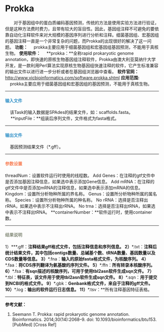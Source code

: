# Prokka
　　对于基因组中的蛋白质编码基因预测，传统的方法是使用实验方法进行验证，但是这种方法费时费力，且带有较大的盲目性。因此，基因组注释不可避免的要依靠自动化注释软件来对大规模的基因序列进行分析和注释。细菌基因组、宏基因组的基因注释一直是一个非常复杂的问题，而Prokka的出现很好的解决了这一问题。
**功能：**
	&nbsp;&nbsp;&nbsp;&nbsp;prokka主要应用于细菌基因组和宏基因组基因预测，不能用于真核生物。
**使用软件：**
&nbsp;&nbsp;&nbsp;&nbsp;**prokka：**全称rapid prokaryotic genome annotation，即快速的原核生物基因组注释软件，Prokka由澳大利亚莫纳什大学开发，是一款利用Perl算法实现原核生物基因组快速注释的软件，它产生标准兼容的输出文件以进行进一步分析或者在基因组浏览器中查看。
**软件官网：**
http://www.vicbioinformatics.com/software.prokka.shtml
**应用范围:**
		&nbsp;&nbsp;&nbsp;&nbsp;prokka主要应用于细菌基因组和宏基因组的基因预测，不能用于真核生物。
***

#### **<i class="fa fa-dot-circle-o" aria-hidden="true" style="color:#3090C7"></i><span style="color:#3090C7"> 输入文件**
&nbsp;&nbsp;&nbsp;&nbsp;该Task的输入数据是SPAdes的结果文件，如：scaffolds.fasta。
　  **inputFile：**组装后序列文件，文件格式为fasta格式。
***
#### **<i class="fa fa-dot-circle-o" aria-hidden="true" style="color:#3090C7"></i><span style="color:#3090C7"> 输出文件**
&nbsp;&nbsp;&nbsp;&nbsp;基因预测结果文件（*.gff）。
***

#### **<i class="fa fa-cog" aria-hidden="true" style="color:#F88158"></i> <span style="color:#F88158">参数设置**
<label id='threadNum'>threadNum：</label>设置软件运行时使用的线程数。
<label id='addgenes'>Add Genes：</label>在注释的gtf文件中是否添加基因注释信息，如果选中表示添加Gene信息。
<label id='addmrna'>Add mRNA：</label>在注释的gtf文件中是否添加mRNA的注释信息，如果选中表示添加mRNA的信息。
<label id='kingdom'>Kingdom：</label>设置所分析物种所属的界名称。
<label id='genus'>Genus：</label>设置所分析物种所属的属名称。
<label id='species'>Species：</label>设置所分析物种所属的种名称。
<label id='norrna'>No rRNA：</label>选择是否注释出rRNA，如果选中表示不注释出rRNA。
<label id='notrna'>No trna：</label>选择是否注释出tRNA，如果选中表示不注释出tRNA。
**containerNumber：**软件运行时，使用container数。


***
#### **<i class="fa fa-file-text" aria-hidden="true" style="color:#848b79"></i><span style="color:#848b79"> 结果说明**
1）**\*.gff：**注释结果gff格式文件，包括注释信息和序列信息。
2）**\*.txt：**注释后统计结果文件，其中包括contigs数量、总碱基个数、tRNA数量、基因数量以及CDS数量等信息。
3）**\*.fna：**输入的原始fasta格式文件，为核酸序列。
4）**\*.faa：**将CDS序列翻译为氨基酸的序列文件。
5）**\*.ffn：**所有转录本核酸序列。
6）**\*.fsa：**有sqn描述的核酸序列，可用于使用tbl2asn软件生成sqn文件。
7）**\*.tbl：**特征表，该文件用于使用tbl2asn软件生成sqn文件。
8）**\*.sqn：**用于提交到NCBI的格式文件。
9）**\*.gbk：**Genbank格式文件，来自于注释的gff文件。
10）**\*.log：**输出的软件运行日志信息。
11）**\*.tsv：**所有注释基因特征表格。
***
**参考文献：**
1.	Seemann T. Prokka: rapid prokaryotic genome annotation.  Bioinformatics.  2014;30(14):2068–9. doi: 10.1093/bioinformatics/btu153. [PubMed] [Cross Ref]





